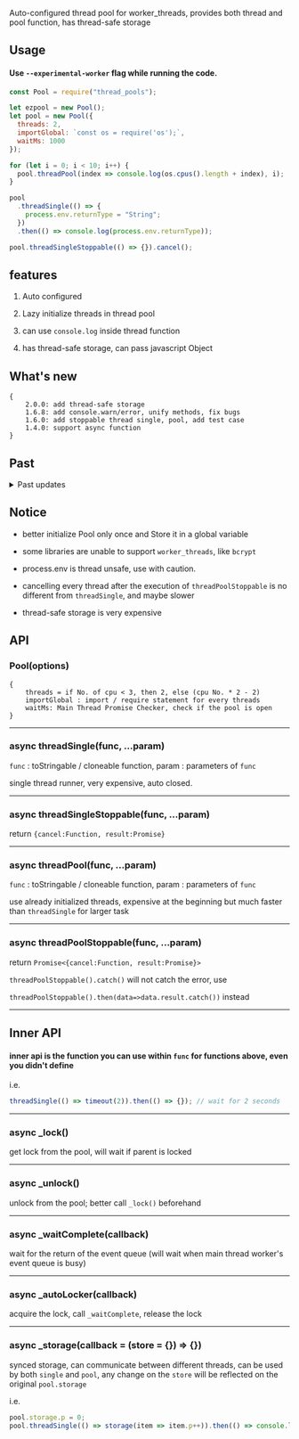 Auto-configured thread pool for worker_threads, provides both thread and pool function, has thread-safe storage

## Usage

#### Use `--experimental-worker` flag while running the code.

```js
const Pool = require("thread_pools");

let ezpool = new Pool();
let pool = new Pool({
  threads: 2,
  importGlobal: `const os = require('os');`,
  waitMs: 1000
});

for (let i = 0; i < 10; i++) {
  pool.threadPool(index => console.log(os.cpus().length + index), i);
}

pool
  .threadSingle(() => {
    process.env.returnType = "String";
  })
  .then(() => console.log(process.env.returnType));

pool.threadSingleStoppable(() => {}).cancel();
```

## features

1. Auto configured

2. Lazy initialize threads in thread pool

3. can use `console.log` inside thread function

4. has thread-safe storage, can pass javascript Object

## What's new

```
{
    2.0.0: add thread-safe storage
    1.6.8: add console.warn/error, unify methods, fix bugs
    1.6.0: add stoppable thread single, pool, add test case
    1.4.0: support async function
}
```

## Past

<details>
<summary>Past updates</summary>
  <pre>  
{
    1.3.3: env is auto shared
    1.3.0: Add shareEnv option
    1.2.1: Promise.all(threadPool(......)) is now viable
}
  </pre>
</details>

## Notice

- better initialize Pool only once and Store it in a global variable

- some libraries are unable to support `worker_threads`, like `bcrypt`

- process.env is thread unsafe, use with caution.

- cancelling every thread after the execution of `threadPoolStoppable` is no different from `threadSingle`, and maybe slower

- thread-safe storage is very expensive

## API

### Pool(options)

```
{
    threads = if No. of cpu < 3, then 2, else (cpu No. * 2 - 2)
    importGlobal : import / require statement for every threads
    waitMs: Main Thread Promise Checker, check if the pool is open
}
```

---

### async threadSingle(func, ...param)

`func` : toStringable / cloneable function, param : parameters of `func`

single thread runner, very expensive, auto closed.

---

### async threadSingleStoppable(func, ...param)

return `{cancel:Function, result:Promise}`

---

### async threadPool(func, ...param)

`func` : toStringable / cloneable function, param : parameters of `func`

use already initialized threads, expensive at the beginning but much faster than `threadSingle` for larger task

---

### async threadPoolStoppable(func, ...param)

return `Promise<{cancel:Function, result:Promise}>`

`threadPoolStoppable().catch()` will not catch the error, use

`threadPoolStoppable().then(data=>data.result.catch())` instead

---

## Inner API

#### inner api is the function you can use within `func` for functions above, even you didn't define

i.e.

```js
threadSingle(() => timeout(2)).then(() => {}); // wait for 2 seconds
```

---

### async \_lock()

get lock from the pool, will wait if parent is locked

---

### async \_unlock()

unlock from the pool; better call `_lock()` beforehand

---

### async \_waitComplete(callback)

wait for the return of the event queue (will wait when main thread worker's event queue is busy)

---

### async \_autoLocker(callback)

acquire the lock, call `_waitComplete`, release the lock

---

### async \_storage(callback = (store = {}) => {})

synced storage, can communicate between different threads, can be used by both `single` and `pool`, any change on the `store` will be reflected on the original `pool.storage`

i.e.

```js
pool.storage.p = 0;
pool.threadSingle(() => storage(item => item.p++)).then(() => console.log(pool.storage));
```
